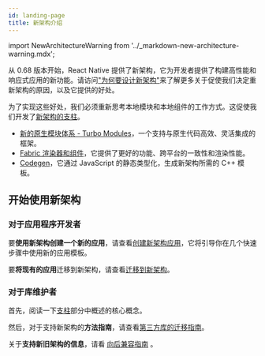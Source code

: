 ```yaml
---
id: landing-page
title: 新架构介绍
---
```


import NewArchitectureWarning from '../\_markdown-new-architecture-warning.mdx';

<NewArchitectureWarning/>

从 0.68 版本开始，React Native 提供了新架构，它为开发者提供了构建高性能和响应式应用的新功能。请访问["为何要设计新架构"](why)来了解更多关于促使我们决定重新架构的原因，以及它提供的好处。

为了实现这些好处，我们必须重新思考本地模块和本地组件的工作方式。这促使我们开发了[新架构的支柱](Pillars)。

- [新的原生模块体系 - Turbo Modules](pillars-turbomodules)，一个支持与原生代码高效、灵活集成的框架。
- [Fabric 渲染器和组件](pillars-fabric-components)，它提供了更好的功能、跨平台的一致性和渲染性能。
- [Codegen](pillars-codegen)，它通过 JavaScript 的静态类型化，生成新架构所需的 C++ 模板。

## 开始使用新架构

### 对于应用程序开发者

要**使用新架构创建一个新的应用**，请查看[创建新架构应用](use-app-template)，它将引导你在几个快速步骤中使用新的应用模板。

要**将现有的应用**迁移到新架构，请查看[迁移到新架构](../new-architecture-intro)。

### 对于库维护者

首先，阅读一下[支柱](pillars)部分中概述的核心概念。

然后，对于支持新架构的**方法指南**，请查看[第三方库的迁移指南](../new-architecture-library-intro)。

关于**支持新旧架构的信息**，请看 [向后兼容指南](backward-compatibility) 。
